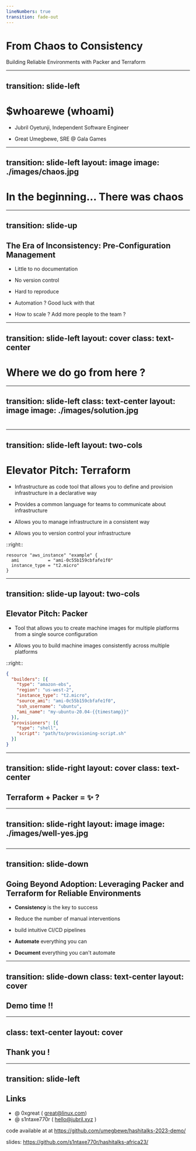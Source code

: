 ```yaml
---
lineNumbers: true
transition: fade-out
---
```


# From Chaos to Consistency

Building Reliable Environments with Packer and Terraform

---
transition: slide-left
---

# $whoarewe (whoami)

- Jubril Oyetunji, Independent Software Engineer

- Great Umegbewe, SRE @ Gala Games


---
transition: slide-left
layout: image
image: ./images/chaos.jpg
---

<!-- include speaker profiles -->

# In the beginning... There was chaos

---
transition: slide-up
---

##  The Era of Inconsistency: Pre-Configuration Management 

- Little to no documentation

- No version control

- Hard to reproduce

- Automation ? Good luck with that

- How to scale ? Add more people to the team ?


---
transition: slide-left
layout: cover
class: text-center
---

# Where we do go from here ?


---
transition: slide-left
class: text-center
layout: image
image: ./images/solution.jpg
---

# 


---
transition: slide-left
layout: two-cols
---

# Elevator Pitch: Terraform

- Infrastructure as code tool that allows you to define and provision infrastructure in a declarative way

- Provides a common language for teams to communicate about infrastructure

- Allows you to manage infrastructure in a consistent way

- Allows you to version control your infrastructure

::right::
  
  ```hcl
  resource "aws_instance" "example" {
    ami           = "ami-0c55b159cbfafe1f0"
    instance_type = "t2.micro"
  }
  ``` 





---
transition: slide-up
layout: two-cols 
---

## Elevator Pitch: Packer

- Tool that allows you to create machine images for multiple platforms from a single source configuration

- Allows you to build machine images consistently across multiple platforms

::right::

```json 
{
  "builders": [{
    "type": "amazon-ebs",
    "region": "us-west-2",
    "instance_type": "t2.micro",
    "source_ami": "ami-0c55b159cbfafe1f0",
    "ssh_username": "ubuntu",
    "ami_name": "my-ubuntu-20.04-{{timestamp}}"
  }],
  "provisioners": [{
    "type": "shell",
    "script": "path/to/provisioning-script.sh"
  }]
}

```

---
transition: slide-right 
layout: cover
class: text-center 
---

##  Terraform + Packer  = ✨ ? 



---
transition: slide-right
layout: image
image: ./images/well-yes.jpg  
---

##


---
transition: slide-down
---
## Going Beyond Adoption: Leveraging Packer and Terraform for Reliable Environments

- **Consistency** is the key to success

- Reduce the number of manual interventions

- build intuitive CI/CD pipelines

- **Automate** everything you can

- **Document** everything you can't automate

---
transition: slide-down
class: text-center
layout: cover
---

## Demo time !! 

---
class: text-center
layout: cover
---

## Thank you ! 


---
transition: slide-left
---

## Links 

- @ 0xgreat ( great@linux.com)
- @ s1ntaxe770r ( hello@jubril.xyz )



code available at at https://github.com/umegbewe/hashitalks-2023-demo/

slides: https://github.com/s1ntaxe770r/hashitalks-africa23/







